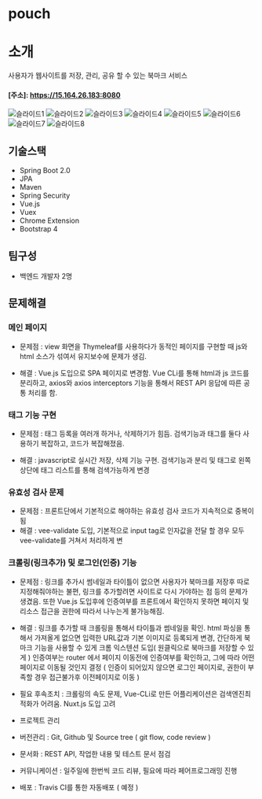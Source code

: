 # pouch 
# 소개
사용자가 웹사이트를 저장, 관리, 공유 할 수 있는 북마크 서비스

#### [주소]: https://15.164.26.183:8080

![슬라이드1](./img/슬라이드1.PNG)
![슬라이드2](./img/슬라이드2.PNG)
![슬라이드3](./img/슬라이드3.PNG)
![슬라이드4](./img/슬라이드4.PNG)
![슬라이드5](./img/슬라이드5.PNG)
![슬라이드6](./img/슬라이드6.PNG)
![슬라이드7](./img/슬라이드7.PNG)
![슬라이드8](./img/슬라이드8.PNG)



## 기술스택
* Spring Boot 2.0
* JPA
* Maven
* Spring Security
* Vue.js
* Vuex
* Chrome Extension
* Bootstrap 4

## 팀구성
* 백엔드 개발자 2명

## 문제해결

### 메인 페이지 

* 문제점 : view 화면을 Thymeleaf를 사용하다가 동적인 페이지를 구현할 때 js와 html 소스가 섞여서 유지보수에 문제가 생김. 

* 해결 : Vue.js 도입으로 SPA 페이지로 변경함. Vue CLi를 통해 html과 js 코드를 분리하고, axios와 axios interceptors 
기능을 통해서 REST API 응답에 따른 공통 처리를 함.

### 태그 기능 구현

* 문제점 : 태그 등록을 여러개 하거나, 삭제하기가 힘듬. 검색기능과 태그를 둘다 사용하기 복잡하고, 코드가 복잡해졌음.

* 해결 :  javascript로 실시간 저장, 삭제 기능 구현. 검색기능과 분리 및 태그로 왼쪽상단에 태그 리스트를 통해 검색가능하게 변경

### 유효성 검사 문제

* 문제점 : 프론트단에서 기본적으로 해야하는 유효성 검사 코드가 지속적으로 중복이 됨
* 해결 : vee-validate 도입, 기본적으로 input tag로 인자값을 전달 할 경우 모두 vee-validate를 거쳐서 처리하게 변

### 크롤링(링크추가) 및 로그인(인증) 기능 

* 문제점 : 링크를 추가시 썸네일과 타이틀이 없으면 사용자가 북마크를 저장후 따로 지정해줘야하는 불편, 링크를 추가할려면 사이트로 다시 가야하는 점 등의 문제가 생겼음. 
또한 Vue.js 도입후에 인증여부를 프론트에서 확인하지 못하면 페이지 및 리소스 접근을 권한에 따라서 나누는게 불가능해짐.

* 해결 : 링크를 추가할 때 크롤링을 통해서 타이틀과 썸네일을 확인. html 파싱을 통해서 가져올게 없으면 입력한 URL값과 기본 이미지로 등록되게 변경, 간단하게 북마크 기능을 사용할 수 있게 크롬 익스텐션 도입( 원클릭으로 북마크를 저장할 수 있게 ) 인증여부는 router 에서 페이지 이동전에 인증여부를 확인하고, 그에 따라 어떤 페이지로 이동될 것인지 결정 ( 인증이 되어있지 않으면 로그인 페이지로, 권한이 부족할 경우 접근불가후 이전페이지로 이동 ) 

* 필요 후속조치 : 크롤링의 속도 문제, Vue-CLi로 만든 어플리케이션은 검색엔진최적화가 어려움. Nuxt.js 도입 고려
 
* 프로젝트 관리 
* 버전관리 : Git, Github 및 Source tree ( git flow, code review )
* 문서화 : REST API, 작업한 내용 및 테스트 문서 점검
* 커뮤니케이션 : 일주일에 한번씩 코드 리뷰, 필요에 따라 페어프로그래밍 진행
* 배포 : Travis CI를 통한 자동배포 ( 예정 )

